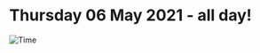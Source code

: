 # Thursday 06 May 2021 - all day!
![Time](https://github.com/rich-ctm/today/workflows/Time/badge.svg)
